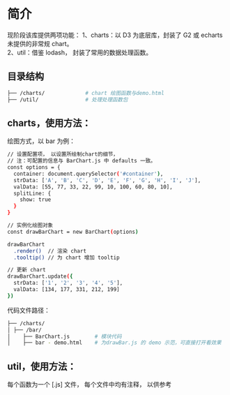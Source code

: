 # 简介
现阶段该库提供两项功能：
1、charts：以 D3 为底层库，封装了 G2 或 echarts 未提供的非常规 chart。       
2、util：借鉴 lodash， 封装了常用的数据处理函数。

## 目录结构
```bash
├── /charts/             # chart 绘图函数与demo.html 
├── /util/               # 处理处理函数包
```

## charts，使用方法：
绘图方式，以 bar 为例：
```bash
// 设置配置项， 以设置所绘制chart的细节，
// 注：可配置的信息与 BarChart.js 中 defaults 一致。
const options = {
  container: document.querySelector('#container'),
  strData: ['A', 'B', 'C', 'D', 'E', 'F', 'G', 'H', 'I', 'J'],
  valData: [55, 77, 33, 22, 99, 10, 100, 60, 80, 10],
  splitLine: {
    show: true
  }
}

// 实例化绘图对象
const drawBarChart = new BarChart(options)

drawBarChart
  .render()  // 渲染 chart
  .tooltip() // 为 chart 增加 tooltip

// 更新 chart
drawBarChart.update({
  strData: ['1', '2', '3', '4', '5'],
  valData: [134, 177, 331, 212, 199]
})
```



代码文件路径：
```bash
├── /charts/          
│ ├── /bar/       
│    ├── BarChart.js        # 模块代码
│    ├── bar - demo.html    # 为drawBar.js 的 demo 示范，可直接打开看效果
```

## util，使用方法：
每个函数为一个 [.js] 文件， 每个文件中均有注释， 以供参考
